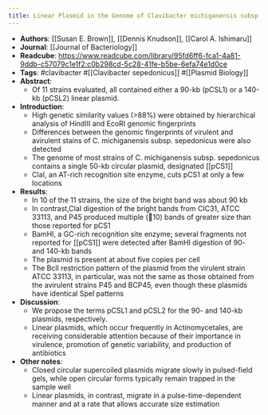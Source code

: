 ```yaml
---
title: Linear Plasmid in the Genome of Clavibacter michiganensis subsp. sepedonicus
---
```


- **Authors**: [[Susan E. Brown]], [[Dennis Knudson]], [[Carol A. Ishimaru]]
- **Journal**: [[Journal of Bacteriology]]
- **Readcube**: https://www.readcube.com/library/95fd6ff6-fca1-4a81-9ddb-c57079c1e1f2:c0b298cd-5c28-41fe-b5be-6efa74e1d0ce
- **Tags**: #clavibacter #[[Clavibacter sepedonicus]] #[[Plasmid Biology]]
- **Abstract**:
	- Of 11 strains evaluated, all contained either a 90-kb (pCSL1) or a 140-kb (pCSL2) linear plasmid.
- **Introduction**:
	- High genetic similarity values (>88%) were obtained by hierarchical analysis of HindIII and EcoRI genomic fingerprints
	- Differences between the genomic fingerprints of virulent and avirulent 
	  stains of C. michiganensis subsp. sepedonicus were also detected
	- The genome of most strains of C. michiganensis subsp. sepedonicus contains a single 50-kb circular plasmid, designated [[pCS1]]
	- ClaI, an AT-rich recognition site enzyme, cuts pCS1 at only a few locations
- **Results**:
	- In 10 of the 11 strains, the size of the bright band was about 90 kb
	- In contrast,ClaI digestion of the bright bands from CIC31, ATCC 33113, 
	  and P45 produced multiple (10) bands of greater size than those reported for pCS1
	- BamHI, a GC-rich recognition site enzyme; several fragments not reported
	   for [[pCS1]] were detected after BamHI digestion of 90- and 140-kb bands
	- The plasmid is present at about five copies per cell
	- The BclI restriction pattern of the plasmid from the virulent strain 
	  ATCC 33113, in particular, was not the same as those obtained from the 
	  avirulent strains P45 and BCP45, even though these plasmids have 
	  identical SpeI patterns
- **Discussion**:
	- We propose the terms pCSL1 and pCSL2 for the 90- and 140-kb plasmids, respectively.
	- Linear plasmids, which occur frequently in Actinomycetales, are 
	  receiving considerable attention because of their importance in 
	  virulence, promotion of genetic variability, and production of 
	  antibiotics
- **Other notes**:
	- Closed circular supercoiled plasmids migrate slowly in pulsed-field 
	  gels, while open circular forms typically remain trapped in the sample 
	  well
	- Linear plasmids, in contrast, migrate in a 
	  pulse-time-dependent manner and at a rate that allows accurate size 
	  estimation